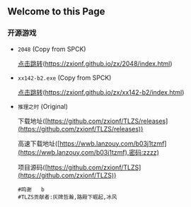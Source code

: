 ## Welcome to this Page


### 开源游戏


 - `2048` (Copy from SPCK)
   
     [点击跳转](https://zxionf.github.io/zx/2048/index.html)(https://zxionf.github.io/zx/2048/index.html)
   
 - `xx142-b2.exe` (Copy from SPCK)
   
     [点击跳转](https://zxionf.github.io/zx/xx142-b2/index.html)(https://zxionf.github.io/zx/xx142-b2/index.html)
   
 - `推理之时` (Original)
   
     下载地址([https://github.com/zxionf/TLZS/releases](https://github.com/zxionf/TLZS/releases))
     
     高速下载地址([https://wwb.lanzouy.com/b03j1tzmf](https://wwb.lanzouy.com/b03j1tzmf),密码:zzzz)
   
     项目源码([https://github.com/zxionf/TLZS](https://github.com/zxionf/TLZS))
     
     
     ```鸣谢
     #鸣谢   b
     #TLZS贡献者:灰牌哲瀚,路殿下崛起,冰风
     ```
